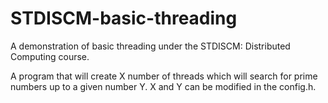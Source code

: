 # STDISCM-basic-threading
A demonstration of basic threading under the STDISCM: Distributed Computing course.

A program that will create X number of threads which will search for prime numbers up to a given number Y. X and Y can be modified in the config.h.
